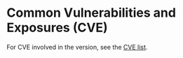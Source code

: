 # Common Vulnerabilities and Exposures \(CVE\)<a name="EN-US_TOPIC_0228206866"></a>

For CVE involved in the version, see the  [CVE list](https://openeuler.org/en/security/cve/).

